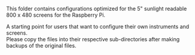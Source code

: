 This folder contains configurations optimized for the 5" sunlight readable 800 x 480 screens for the Raspberry Pi.  

A starting point for users that want to configure their own instruments and screens.  
Please copy the files into their respective sub-directories after making backups of the original files.
